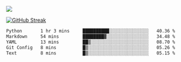 ![](http://github-profile-summary-cards.vercel.app/api/cards/profile-details?username=sivori&theme=nightowl)

[![GitHub Streak](https://github-readme-streak-stats-murex-one.vercel.app?user=sivori&theme=nightowl&hide_border=true&card_width=700&card_height=200&ring=EBE011&fire=EB9B1B)](https://git.io/streak-stats)

<!--START_SECTION:waka-->

```txt
Python       1 hr 3 mins     ██████████░░░░░░░░░░░░░░░   40.36 %
Markdown     54 mins         ████████▓░░░░░░░░░░░░░░░░   34.48 %
YAML         13 mins         ██▒░░░░░░░░░░░░░░░░░░░░░░   08.70 %
Git Config   8 mins          █▒░░░░░░░░░░░░░░░░░░░░░░░   05.26 %
Text         8 mins          █▒░░░░░░░░░░░░░░░░░░░░░░░   05.15 %
```

<!--END_SECTION:waka-->

